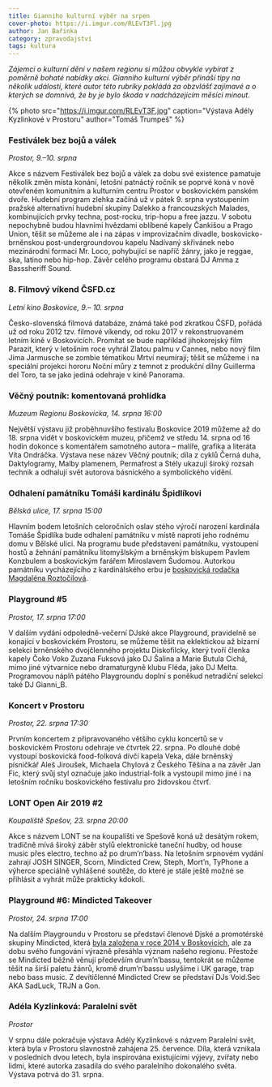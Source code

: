 ```yaml
---
title: Gianniho kulturní výběr na srpen
cover-photo: https://i.imgur.com/RLEvT3Fl.jpg
author: Jan Bařinka
category: zpravodajství
tags: kultura
---
```


*Zájemci o kulturní dění v našem regionu si můžou obvykle vybírat z poměrně bohaté nabídky akcí. Gianniho kulturní výběr přináší tipy na několik událostí, které autor této rubriky pokládá za obzvlášť zajímavé a o kterých se domnívá, že by je bylo škoda v nadcházejícím měsíci minout.*

{% photo src="https://i.imgur.com/RLEvT3F.jpg" caption="Výstava Adély Kyzlinkové v Prostoru" author="Tomáš Trumpeš" %}

### Festiválek bez bojů a válek

*Prostor, 9.–10. srpna*

Akce s názvem Festiválek bez bojů a válek za dobu své existence pamatuje několik změn místa konání, letošní patnáctý ročník se poprvé koná v nově otevřeném komunitním a kulturním centru Prostor v boskovickém panském dvoře. Hudební program zlehka začíná už v pátek 9. srpna vystoupením pražské alternativní hudební skupiny Dalekko a francouzských Malades, kombinujících prvky techna, post-rocku, trip-hopu a free jazzu. V sobotu nepochybně budou hlavními hvězdami oblíbené kapely Čankišou a Prago Union, těšit se můžeme ale i na zápas v improvizačním divadle, boskovicko-brněnskou post-undergroundovou kapelu Nadívaný skřivánek nebo mezinárodní formaci Mr. Loco, pohybující se napříč žánry, jako je reggae, ska, latino nebo hip-hop. Závěr celého programu obstará DJ Amma z Basssheriff Sound.

### 8. Filmový víkend ČSFD.cz

*Letní kino Boskovice, 9.– 10. srpna*

Česko-slovenská filmová databáze, známá také pod zkratkou ČSFD, pořádá už od roku 2012 tzv. filmové víkendy, od roku 2017 v rekonstruovaném letním kině v Boskovicích. Promítat se bude například jihokorejský film Parazit, který v letošním roce vyhrál Zlatou palmu v Cannes, nebo nový film Jima Jarmusche se zombie tématikou Mrtví neumírají; těšit se můžeme i na speciální projekci hororu Noční můry z temnot z produkční dílny Guillerma del Toro, ta se jako jediná odehraje v kině Panorama.

### Věčný poutník: komentovaná prohlídka

*Muzeum Regionu Boskovicka, 14. srpna 16:00*

Největší výstavu již proběhnuvšího festivalu Boskovice 2019 můžeme až do 18. srpna vidět v boskovickém muzeu, přičemž ve středu 14. srpna od 16 hodin dokonce s komentářem samotného autora – malíře, grafika a literáta Víta Ondráčka. Výstava nese název Věčný poutník; díla z cyklů Černá duha, Daktylogramy, Malby plamenem, Permafrost a Stély ukazují široký rozsah technik a odhalují svět autorova básnického a symbolického vidění.

### Odhalení památníku Tomáši kardinálu Špidlíkovi

*Bělská ulice, 17. srpna 15:00*

Hlavním bodem letošních celoročních oslav stého výročí narození kardinála Tomáše Špidlíka bude odhalení památníku v místě naproti jeho rodnému domu v Bělské ulici. Na programu bude představení památníku, vystoupení hostů a žehnání památníku litomyšlským a brněnským biskupem Pavlem Konzbulem a boskovickým farářem Miroslavem Šudomou. Autorkou památníku vycházejícího z kardinálského erbu je [boskovická rodačka Magdaléna Roztočilová](https://ohlasy.info/clanky/2019/07/rozhovor-roztocilova.html).

### Playground #5

*Prostor, 17. srpna 17:00*

V dalším vydání odpoledně-večerní DJské akce Playground, pravidelně se konající v boskovickém Prostoru, se můžeme těšit na eklektickou až bizarní selekci brněnského dvojčlenného projektu Diskofilcky, který tvoří členka kapely Čoko Voko Zuzana Fuksová jako DJ Šalina a Marie Butula Cichá, mimo jiné výtvarnice nebo dramaturgyně klubu Fléda, jako DJ Melta. Programovou náplň pátého Playgroundu doplní s poněkud netradiční selekcí také DJ Gianni_B.

### Koncert v Prostoru

*Prostor, 22. srpna 17:30*

Prvním koncertem z připravovaného většího cyklu koncertů se v boskovickém Prostoru odehraje ve čtvrtek 22. srpna. Po dlouhé době vystoupí boskovická food-folková dívčí kapela Veka, dále brněnský písničkář Aleš Jiroušek, Michaela Chylová z Českého Těšína a na závěr Jan Fic, který svůj styl označuje jako industrial-folk a vystoupil mimo jiné i na letošním ročníku boskovického festivalu pro židovskou čtvrť.

### LONT Open Air 2019 #2

*Koupaliště Spešov, 23. srpna 20:00*

Akce s názvem LONT se na koupališti ve Spešově koná už desátým rokem, tradičně mívá široký záběr stylů elektronické taneční hudby, od house music přes electro, techno až po drum’n’bass. Na letošním srpnovém vydání zahrají JOSH SINGER, Scorn, Mindicted Crew, Steph, Mort’n, TyPhone a výherce speciálně vyhlášené soutěže, do které je stále ještě možné se přihlásit a vyhrát může prakticky kdokoli.

### Playground #6: Mindicted Takeover

*Prostor, 24. srpna 17:00*

Na dalším Playgroundu v Prostoru se představí členové Djské a promotérské skupiny Mindicted, která [byla založena v roce 2014 v Boskovicích](https://ohlasy.info/clanky/2017/01/rozhovor-mindicted.html), ale za dobu svého fungování výrazně přesáhla význam našeho regionu. Přestože se Mindicted běžně věnují především drum’n’bassu, tentokrát se můžeme těšit na širší paletu žánrů, kromě drum’n’bassu uslyšíme i UK garage, trap nebo bass music. Z devítičlenné Mindicted Crew se představí DJs Void.Sec AKA SadLuck, TRJN a Gon.

### Adéla Kyzlinková: Paralelní svět

*Prostor*

V srpnu dále pokračuje výstava Adély Kyzlinkové s názvem Paralelní svět, která byla v Prostoru slavnostně zahájena 25. července. Díla, která vznikala v posledních dvou letech, byla inspirována existujícími výjevy, zvířaty nebo lidmi, které autorka zasadila do svého paralelního dokonalého světa. Výstava potrvá do 31. srpna.